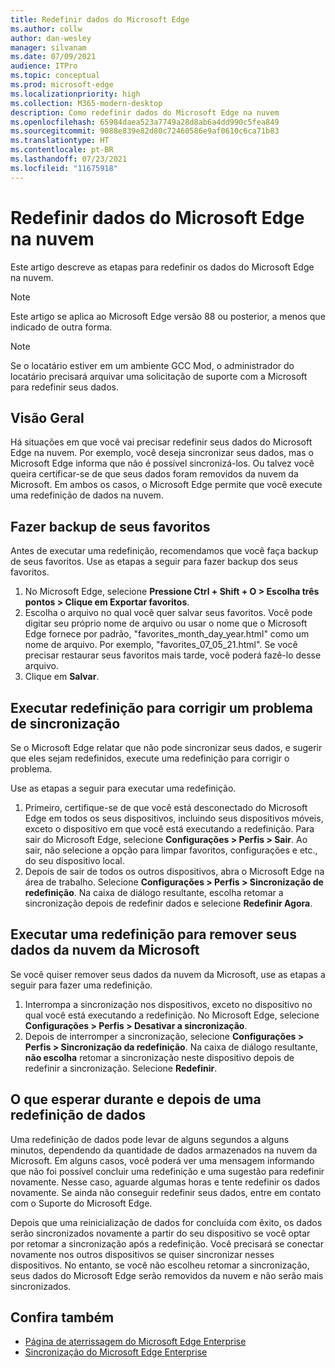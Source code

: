 ```yaml
---
title: Redefinir dados do Microsoft Edge
ms.author: collw
author: dan-wesley
manager: silvanam
ms.date: 07/09/2021
audience: ITPro
ms.topic: conceptual
ms.prod: microsoft-edge
ms.localizationpriority: high
ms.collection: M365-modern-desktop
description: Como redefinir dados do Microsoft Edge na nuvem
ms.openlocfilehash: 65984daea523a7749a28d8ab6a4dd990c5fea849
ms.sourcegitcommit: 9088e839e82d80c72460586e9af0610c6ca71b83
ms.translationtype: HT
ms.contentlocale: pt-BR
ms.lasthandoff: 07/23/2021
ms.locfileid: "11675918"
---
```

# <a name="reset-microsoft-edge-data-in-the-cloud"></a>Redefinir dados do Microsoft Edge na nuvem

Este artigo descreve as etapas para redefinir os dados do Microsoft Edge na nuvem.

> [!NOTE]
> Este artigo se aplica ao Microsoft Edge versão 88 ou posterior, a menos que indicado de outra forma.

> [!NOTE]
> Se o locatário estiver em um ambiente GCC Mod, o administrador do locatário precisará arquivar uma solicitação de suporte com a Microsoft para redefinir seus dados.

## <a name="overview"></a>Visão Geral

Há situações em que você vai precisar redefinir seus dados do Microsoft Edge na nuvem. Por exemplo, você deseja sincronizar seus dados, mas o Microsoft Edge informa que não é possível sincronizá-los. Ou talvez você queira certificar-se de que seus dados foram removidos da nuvem da Microsoft. Em ambos os casos, o Microsoft Edge permite que você execute uma redefinição de dados na nuvem.

## <a name="back-up-your-favorites"></a>Fazer backup de seus favoritos

Antes de executar uma redefinição, recomendamos que você faça backup de seus favoritos. Use as etapas a seguir para fazer backup dos seus favoritos.

1. No Microsoft Edge, selecione **Pressione Ctrl + Shift + O > Escolha três pontos > Clique em Exportar favoritos**.
2. Escolha o arquivo no qual você quer salvar seus favoritos. Você pode digitar seu próprio nome de arquivo ou usar o nome que o Microsoft Edge fornece por padrão, "favorites_month_day_year.html" como um nome de arquivo. Por exemplo, "favorites_07_05_21.html". Se você precisar restaurar seus favoritos mais tarde, você poderá fazê-lo desse arquivo.
3. Clique em **Salvar**.

## <a name="perform-a-reset-to-fix-a-synchronization-problem"></a>Executar redefinição para corrigir um problema de sincronização

Se o Microsoft Edge relatar que não pode sincronizar seus dados, e sugerir que eles sejam redefinidos, execute uma redefinição para corrigir o problema.

Use as etapas a seguir para executar uma redefinição.

1. Primeiro, certifique-se de que você está desconectado do Microsoft Edge em todos os seus dispositivos, incluindo seus dispositivos móveis, exceto o dispositivo em que você está executando a redefinição. Para sair do Microsoft Edge, selecione **Configurações > Perfis > Sair**. Ao sair, não selecione a opção para limpar favoritos, configurações e etc., do seu dispositivo local.
2. Depois de sair de todos os outros dispositivos, abra o Microsoft Edge na área de trabalho. Selecione **Configurações > Perfis > Sincronização de redefinição**. Na caixa de diálogo resultante, escolha retomar a sincronização depois de redefinir dados e selecione **Redefinir Agora**.

## <a name="perform-a-reset-to-remove-your-data-from-microsofts-cloud"></a>Executar uma redefinição para remover seus dados da nuvem da Microsoft

Se você quiser remover seus dados da nuvem da Microsoft, use as etapas a seguir para fazer uma redefinição.

1. Interrompa a sincronização nos dispositivos, exceto no dispositivo no qual você está executando a redefinição.  No Microsoft Edge, selecione **Configurações > Perfis > Desativar a sincronização**.  
2. Depois de interromper a sincronização, selecione **Configurações > Perfis > Sincronização da redefinição**. Na caixa de diálogo resultante, **não escolha** retomar a sincronização neste dispositivo depois de redefinir a sincronização. Selecione **Redefinir**.

## <a name="what-to-expect-during-and-after-a-data-reset"></a>O que esperar durante e depois de uma redefinição de dados

Uma redefinição de dados pode levar de alguns segundos a alguns minutos, dependendo da quantidade de dados armazenados na nuvem da Microsoft. Em alguns casos, você poderá ver uma mensagem informando que não foi possível concluir uma redefinição e uma sugestão para redefinir novamente. Nesse caso, aguarde algumas horas e tente redefinir os dados novamente. Se ainda não conseguir redefinir seus dados, entre em contato com o Suporte do Microsoft Edge.

Depois que uma reinicialização de dados for concluída com êxito, os dados serão sincronizados novamente a partir do seu dispositivo se você optar por retomar a sincronização após a redefinição. Você precisará se conectar novamente nos outros dispositivos se quiser sincronizar nesses dispositivos. No entanto, se você não escolheu retomar a sincronização, seus dados do Microsoft Edge serão removidos da nuvem e não serão mais sincronizados.

## <a name="see-also"></a>Confira também

- [Página de aterrissagem do Microsoft Edge Enterprise](https://aka.ms/EdgeEnterprise)
- [Sincronização do Microsoft Edge Enterprise](microsoft-edge-enterprise-sync.md)
